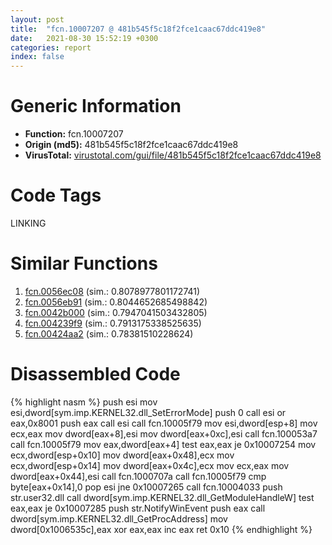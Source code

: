 ```yaml
---
layout: post
title:  "fcn.10007207 @ 481b545f5c18f2fce1caac67ddc419e8"
date:   2021-08-30 15:52:19 +0300
categories: report
index: false
---
```


# Generic Information
- **Function:** fcn.10007207
- **Origin (md5):** 481b545f5c18f2fce1caac67ddc419e8
- **VirusTotal:** [virustotal.com/gui/file/481b545f5c18f2fce1caac67ddc419e8][virustotal_ref]

# Code Tags
<span class="tag" id="LINKING">LINKING</span>


# Similar Functions

1. [fcn.0056ec08][similar_1_ref] (sim.: 0.8078977801172741)
2. [fcn.0056eb91][similar_2_ref] (sim.: 0.8044652685498842)
3. [fcn.0042b000][similar_3_ref] (sim.: 0.7947041503432805)
4. [fcn.004239f9][similar_4_ref] (sim.: 0.7913175338525635)
5. [fcn.00424aa2][similar_5_ref] (sim.: 0.78381510228624)


# Disassembled Code

{% highlight nasm %}
push esi
mov esi,dword[sym.imp.KERNEL32.dll_SetErrorMode]
push 0
call esi
or eax,0x8001
push eax
call esi
call fcn.10005f79
mov esi,dword[esp+8]
mov ecx,eax
mov dword[eax+8],esi
mov dword[eax+0xc],esi
call fcn.100053a7
call fcn.10005f79
mov eax,dword[eax+4]
test eax,eax
je 0x10007254
mov ecx,dword[esp+0x10]
mov dword[eax+0x48],ecx
mov ecx,dword[esp+0x14]
mov dword[eax+0x4c],ecx
mov ecx,eax
mov dword[eax+0x44],esi
call fcn.1000707a
call fcn.10005f79
cmp byte[eax+0x14],0
pop esi
jne 0x10007265
call fcn.10004033
push str.user32.dll
call dword[sym.imp.KERNEL32.dll_GetModuleHandleW]
test eax,eax
je 0x10007285
push str.NotifyWinEvent
push eax
call dword[sym.imp.KERNEL32.dll_GetProcAddress]
mov dword[0x1006535c],eax
xor eax,eax
inc eax
ret 0x10
{% endhighlight %}


[similar_1_ref]: /report/fcn.0056ec08@14b20b07906a36e23f2230c8042160f2
[similar_2_ref]: /report/fcn.0056eb91@c60344b51fa39a329b92557d24ff7670
[similar_3_ref]: /report/fcn.0042b000@fac4f0be03ac37bd8be7ef737cdcee10
[similar_4_ref]: /report/fcn.004239f9@59aef7c08025d70f84c85db2092fc99e
[similar_5_ref]: /report/fcn.00424aa2@a1c6b07868a0eea8f4ee5a872aa71909
[virustotal_ref]: https://www.virustotal.com/gui/file/481b545f5c18f2fce1caac67ddc419e8